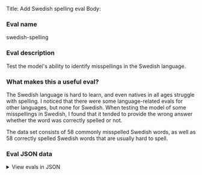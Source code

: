 Title: Add Swedish spelling eval
Body:

### Eval name

swedish-spelling

### Eval description

Test the model's ability to identify misspellings in the Swedish language.

### What makes this a useful eval?

The Swedish language is hard to learn, and even natives in all ages struggle with spelling. I noticed that there were
some language-related evals for other languages, but none for Swedish. When testing the model of some misspellings in
Swedish, I found that it tended to provide the wrong answer whether the word was correctly spelled or not.

The data set consists of 58 commonly misspelled Swedish words, as well as 58 correctly spelled Swedish words that are
usually hard to spell.

### Eval JSON data

<details>

  <summary>View evals in JSON</summary>

### Eval

  ```jsonl

  {"input":[{"role":"system","content":"You will be prompted with a single word. Is this word correctly spelled in the Swedish language? Answer with exactly one of the following: Yes or No. Don't add anything else to the response."},{"role":"user","content":"Sjuksjöterska"}],"ideal":"No"}

{"input":[{"role":"system","content":"You will be prompted with a single word. Is this word correctly spelled in the Swedish language? Answer with exactly one of the following: Yes or No. Don't add anything else to the response."},{"role":"user","content":"Aborre"}],"ideal":"No"}

{"input":[{"role":"system","content":"You will be prompted with a single word. Is this word correctly spelled in the Swedish language? Answer with exactly one of the following: Yes or No. Don't add anything else to the response."},{"role":"user","content":"Abbonemang"}],"ideal":"No"}

{"input":[{"role":"system","content":"You will be prompted with a single word. Is this word correctly spelled in the Swedish language? Answer with exactly one of the following: Yes or No. Don't add anything else to the response."},{"role":"user","content":"Bråttom"}],"ideal":"Yes"}

{"input":[{"role":"system","content":"You will be prompted with a single word. Is this word correctly spelled in the Swedish language? Answer with exactly one of the following: Yes or No. Don't add anything else to the response."},{"role":"user","content":"Buskage"}],"ideal":"Yes"}

{"input":[{"role":"system","content":"You will be prompted with a single word. Is this word correctly spelled in the Swedish language? Answer with exactly one of the following: Yes or No. Don't add anything else to the response."},{"role":"user","content":"Chaufför"}],"ideal":"Yes"}

  ```

</details>


